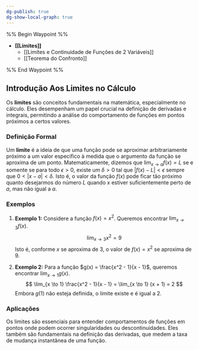 ```yaml
---
dg-publish: true
dg-show-local-graph: true
---
```


%% Begin Waypoint %%

- **[[Limites]]**
	- [[Limites e Continuidade de Funções de 2 Variáveis]]
	- [[Teorema do Confronto]]

%% End Waypoint %%

## Introdução Aos Limites no Cálculo

Os **limites** são conceitos fundamentais na matemática, especialmente no cálculo. Eles desempenham um papel crucial na definição de derivadas e integrais, permitindo a análise do comportamento de funções em pontos próximos a certos valores.

### Definição Formal

Um **limite** é a ideia de que uma função pode se aproximar arbitrariamente próximo a um valor específico à medida que o argumento da função se aproxima de um ponto. Matematicamente, dizemos que $\lim_{x \to a} f(x) = L$ se e somente se para todo $\epsilon > 0$, existe um $\delta > 0$ tal que $|f(x) - L| < \epsilon$ sempre que $0 < |x - a| < \delta$. Isto é, o valor da função $f(x)$ pode ficar tão próximo quanto desejarmos do número $L$ quando $x$ estiver suficientemente perto de $a$, mas não igual a $a$.

### Exemplos

1. **Exemplo 1:**
   Considere a função $f(x) = x^2$. Queremos encontrar $\lim_{x \to 3} f(x)$.
$$
\lim_{x \to 3} x^2 = 9
$$
   Isto é, conforme $x$ se aproxima de 3, o valor de $f(x) = x^2$ se aproxima de 9.

2. **Exemplo 2:**
   Para a função $g(x) = \frac{x^2 - 1}{x - 1}$, queremos encontrar $\lim_{x \to 1} g(x)$.
$$
\lim_{x \to 1} \frac{x^2 - 1}{x - 1} = \lim_{x \to 1} (x + 1) = 2
$$
   Embora $g(1)$ não esteja definida, o limite existe e é igual a 2.

### Aplicações

Os limites são essenciais para entender comportamentos de funções em pontos onde podem ocorrer singularidades ou descontinuidades. Eles também são fundamentais na definição das derivadas, que medem a taxa de mudança instantânea de uma função.
